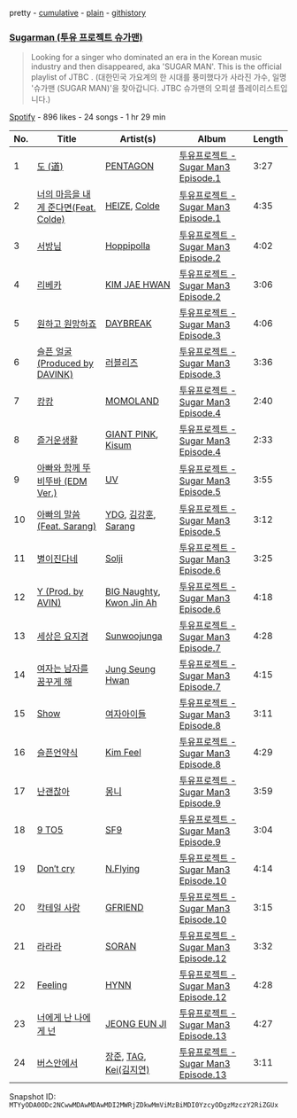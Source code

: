 pretty - [cumulative](/playlists/cumulative/37i9dQZF1DXcDZD15lRfNn.md) - [plain](/playlists/plain/37i9dQZF1DXcDZD15lRfNn) - [githistory](https://github.githistory.xyz/mackorone/spotify-playlist-archive/blob/main/playlists/plain/37i9dQZF1DXcDZD15lRfNn)

### [Sugarman \(투유 프로젝트 슈가맨\)](https://open.spotify.com/playlist/37i9dQZF1DXcDZD15lRfNn)

> Looking for a singer who dominated an era in the Korean music industry and then disappeared, aka 'SUGAR MAN'\. This is the official playlist of JTBC <Sugar Man>\. \(대한민국 가요계의 한 시대를 풍미했다가 사라진 가수, 일명 '슈가맨 \(SUGAR MAN\)'을 찾아갑니다\. JTBC 슈가맨의 오피셜 플레이리스트입니다.\)

[Spotify](https://open.spotify.com/user/spotify) - 896 likes - 24 songs - 1 hr 29 min

| No. | Title | Artist(s) | Album | Length |
|---|---|---|---|---|
| 1 | [도 \(道\)](https://open.spotify.com/track/7G7LDanh7rapWMHp9Z5tAW) | [PENTAGON](https://open.spotify.com/artist/1wKpMkucynaTfG8lyPprYV) | [투유프로젝트 \- Sugar Man3 Episode.1](https://open.spotify.com/album/21tHCkAqBKyLaDkVFUSjSY) | 3:27 |
| 2 | [너의 마음을 내게 준다면\(Feat\. Colde\)](https://open.spotify.com/track/3zkcs1iiiww43l00bXjEWh) | [HEIZE](https://open.spotify.com/artist/5dCvSnVduaFleCnyy98JMo), [Colde](https://open.spotify.com/artist/3VQDqjQ4wJyw8PzpGdlZpB) | [투유프로젝트 \- Sugar Man3 Episode.1](https://open.spotify.com/album/21tHCkAqBKyLaDkVFUSjSY) | 4:35 |
| 3 | [서방님](https://open.spotify.com/track/6l7GofU09yI7MFJVr9slAH) | [Hoppipolla](https://open.spotify.com/artist/6tuuLiMw18vnZB8hJaodJc) | [투유프로젝트 \- Sugar Man3 Episode.2](https://open.spotify.com/album/4FhtWkUBEynCwQkY9urWJY) | 4:02 |
| 4 | [리베카](https://open.spotify.com/track/35ScqzLUjqK1db7cPnRKvy) | [KIM JAE HWAN](https://open.spotify.com/artist/7LdZwtnhfB1GoC9SE9tvyb) | [투유프로젝트 \- Sugar Man3 Episode.2](https://open.spotify.com/album/4FhtWkUBEynCwQkY9urWJY) | 3:06 |
| 5 | [원하고 원망하죠](https://open.spotify.com/track/05b8b4jRQkK110IJv1zUxc) | [DAYBREAK](https://open.spotify.com/artist/1uMhweBMKu7nA1IgFc0yN2) | [투유프로젝트 \- Sugar Man3 Episode.3](https://open.spotify.com/album/7lm4fy4gIFsGgGQs2YP4Ch) | 4:06 |
| 6 | [슬픈 얼굴 \(Produced by DAVINK\)](https://open.spotify.com/track/12NBDvVP1V20DenNldYEOD) | [러블리즈](https://open.spotify.com/artist/0iXLfVe2AT74DuWxYtEUku) | [투유프로젝트 \- Sugar Man3 Episode.3](https://open.spotify.com/album/7lm4fy4gIFsGgGQs2YP4Ch) | 3:36 |
| 7 | [캉캉](https://open.spotify.com/track/1hwHxhQMugnLkbeGQSUCME) | [MOMOLAND](https://open.spotify.com/artist/5RR0MLwcjc87wjSw2JYdwx) | [투유프로젝트 \- Sugar Man3 Episode.4](https://open.spotify.com/album/39WY1XgiUiYKwCLVwUuVAs) | 2:40 |
| 8 | [즐거운생활](https://open.spotify.com/track/29kB8zXt1NPUkyS63pm6IW) | [GIANT PINK](https://open.spotify.com/artist/4yvE3ttbP5uRwBQ0ZrhOPi), [Kisum](https://open.spotify.com/artist/1CArfopvfCxakFJHup55FW) | [투유프로젝트 \- Sugar Man3 Episode.4](https://open.spotify.com/album/39WY1XgiUiYKwCLVwUuVAs) | 2:33 |
| 9 | [아빠와 함께 뚜비뚜바 \(EDM Ver.\)](https://open.spotify.com/track/3uwptxJs474a97j6gon52G) | [UV](https://open.spotify.com/artist/5M7KE2pbTmSQL32wD4sTG9) | [투유프로젝트 \- Sugar Man3 Episode.5](https://open.spotify.com/album/4ZbgcyI7itYzm7VLHeXK78) | 3:55 |
| 10 | [아빠의 말씀 \(Feat\. Sarang\)](https://open.spotify.com/track/0F6hdJwOynqsZT0AAzLCIL) | [YDG](https://open.spotify.com/artist/3UV49ih8eDI8jZ4SdSVeqi), [김강훈](https://open.spotify.com/artist/5MaHb08RgH51LpQfHUI6EJ), [Sarang](https://open.spotify.com/artist/3dvlk58vxfToLIvhzt1ZvZ) | [투유프로젝트 \- Sugar Man3 Episode.5](https://open.spotify.com/album/4ZbgcyI7itYzm7VLHeXK78) | 3:12 |
| 11 | [별이진다네](https://open.spotify.com/track/6vSlTLPptaokWwBL39Aq64) | [Solji](https://open.spotify.com/artist/54EEMb9uR0v9PWoWtQhTEo) | [투유프로젝트 \- Sugar Man3 Episode.6](https://open.spotify.com/album/1HvSDEZyIMAgevtxNw69jV) | 3:25 |
| 12 | [Y \(Prod\. by AVIN\)](https://open.spotify.com/track/4BA8QcJf8vUQwHRzsvfJV4) | [BIG Naughty](https://open.spotify.com/artist/7cEaNXXTHx3LokbjUUyHal), [Kwon Jin Ah](https://open.spotify.com/artist/0kRAVpQhUUArA8UnYwEdeZ) | [투유프로젝트 \- Sugar Man3 Episode.6](https://open.spotify.com/album/1HvSDEZyIMAgevtxNw69jV) | 4:18 |
| 13 | [세상은 요지경](https://open.spotify.com/track/59ZLyp7UNdVdSQOHPwz6qh) | [Sunwoojunga](https://open.spotify.com/artist/04L3elxyr0XFua2Ek3domW) | [투유프로젝트 \- Sugar Man3 Episode.7](https://open.spotify.com/album/4phijxV42Q96d83k4tGeWz) | 4:28 |
| 14 | [여자는 남자를 꿈꾸게 해](https://open.spotify.com/track/4aTyirlJkzTnVMmEI7QZzd) | [Jung Seung Hwan](https://open.spotify.com/artist/7l8rOFwZFQ3G0sgZ7gjGng) | [투유프로젝트 \- Sugar Man3 Episode.7](https://open.spotify.com/album/4phijxV42Q96d83k4tGeWz) | 4:15 |
| 15 | [Show](https://open.spotify.com/track/3hMtT4xgDCXPd7WLPzBZX9) | [여자아이들](https://open.spotify.com/artist/0barWeINEZRJUsZIOr8pjQ) | [투유프로젝트 \- Sugar Man3 Episode.8](https://open.spotify.com/album/7DqwV9yB89XrSAw1SlA3pr) | 3:11 |
| 16 | [슬픈언약식](https://open.spotify.com/track/41hZADOxxW2hVs5ZpVajzP) | [Kim Feel](https://open.spotify.com/artist/4EPYWwU4c8eG2GzD7MenUA) | [투유프로젝트 \- Sugar Man3 Episode.8](https://open.spotify.com/album/7DqwV9yB89XrSAw1SlA3pr) | 4:29 |
| 17 | [난괜찮아](https://open.spotify.com/track/38P03Tphp8A2SoqA7mzFIZ) | [몽니](https://open.spotify.com/artist/383GcLB5kPPOvzXR2Vf1io) | [투유프로젝트 \- Sugar Man3 Episode.9](https://open.spotify.com/album/5mpjSVGHsTG9e6WqiKWvcd) | 3:59 |
| 18 | [9 TO5](https://open.spotify.com/track/5acZErudouHe1jGt4CBLAu) | [SF9](https://open.spotify.com/artist/7LOmc7gyMVMOWF8qwEdn2X) | [투유프로젝트 \- Sugar Man3 Episode.9](https://open.spotify.com/album/5mpjSVGHsTG9e6WqiKWvcd) | 3:04 |
| 19 | [Don′t cry](https://open.spotify.com/track/73uYd8iywS8v8oo8Mf3VJO) | [N.Flying](https://open.spotify.com/artist/2ZmXexIJAD7PgABrj0qQRb) | [투유프로젝트 \- Sugar Man3 Episode.10](https://open.spotify.com/album/2G0nZeunLDqIcT42F2d7hA) | 4:14 |
| 20 | [칵테일 사랑](https://open.spotify.com/track/5r6XNnWJjkKkxfKMJzX4ms) | [GFRIEND](https://open.spotify.com/artist/0qlWcS66ohOIi0M8JZwPft) | [투유프로젝트 \- Sugar Man3 Episode.10](https://open.spotify.com/album/2G0nZeunLDqIcT42F2d7hA) | 3:15 |
| 21 | [라라라](https://open.spotify.com/track/0K1r8FHgfCCmy6MdmuR4yf) | [SORAN](https://open.spotify.com/artist/7eZGd0sv1TxpOwzyKc9P4R) | [투유프로젝트 \- Sugar Man3 Episode.12](https://open.spotify.com/album/1fPjvXDXebM9q1HPwP9B7Y) | 3:32 |
| 22 | [Feeling](https://open.spotify.com/track/0iqWrDgGeYQCF3WgAuUSni) | [HYNN](https://open.spotify.com/artist/64jfAecBriamQmMs0WAKtj) | [투유프로젝트 \- Sugar Man3 Episode.12](https://open.spotify.com/album/1fPjvXDXebM9q1HPwP9B7Y) | 4:28 |
| 23 | [너에게 난 나에게 넌](https://open.spotify.com/track/0xk9JJtMY7bf5omWZMQrhL) | [JEONG EUN JI](https://open.spotify.com/artist/7cgAZ03K2mMaWB70gwZs92) | [투유프로젝트 \- Sugar Man3 Episode.13](https://open.spotify.com/album/62oHiP43b3A0j8wigHtpP3) | 4:27 |
| 24 | [버스안에서](https://open.spotify.com/track/27Mtoumk8uvzmqQ2liLTbk) | [장준](https://open.spotify.com/artist/5yES1lbfHCYiyoMu2lytl3), [TAG](https://open.spotify.com/artist/6wWzrvB5m2BSseIfpeWtJX), [Kei\(김지연\)](https://open.spotify.com/artist/7iNpNRwtBogISqdh1nPazB) | [투유프로젝트 \- Sugar Man3 Episode.13](https://open.spotify.com/album/62oHiP43b3A0j8wigHtpP3) | 3:11 |

Snapshot ID: `MTYyODA0ODc2NCwwMDAwMDAwMDI2MWRjZDkwMmViMzBiMDI0YzcyODgzMzczY2RiZGUx`
